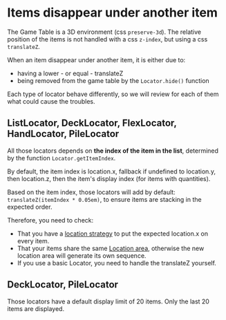 # Items disappear under another item

The Game Table is a 3D environment (css `preserve-3d`). The relative position of the items is not handled with a css `z-index`, but using a css `translateZ`.

When an item disappear under another item, it is either due to:
- having a lower - or equal - translateZ
- being removed from the game table by the `Locator.hide()` function

Each type of locator behave differently, so we will review for each of them what could cause the troubles.

## ListLocator, DeckLocator, FlexLocator, HandLocator, PileLocator

All those locators depends on **the index of the item in the list**, determined by the function `Locator.getItemIndex`.

By default, the item index is location.x, fallback if undefined to location.y, then location.z, then the item's display index (for items with quantities).

Based on the item index, those locators will add by default: `translateZ(itemIndex * 0.05em)`, to ensure items are stacking in the expected order.

Therefore, you need to check:
- That you have a [location strategy](features/location-strategies.md) to put the expected location.x on every item.
- That your items share the same [Location area](concepts/location-area.md), otherwise the new location area will generate its own sequence.
- If you use a basic Locator, you need to handle the translateZ yourself.

## DeckLocator, PileLocator

Those locators have a default display limit of 20 items. Only the last 20 items are displayed.